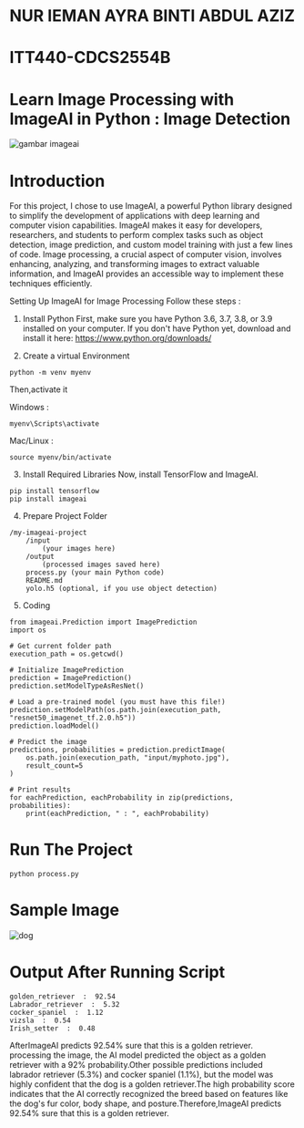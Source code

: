 # NUR IEMAN AYRA BINTI ABDUL AZIZ
# ITT440-CDCS2554B

# Learn Image Processing with ImageAI in Python : Image Detection
![gambar imageai](https://github.com/user-attachments/assets/b21d699f-7e22-4243-8a6c-09664fe24da5)


# Introduction
For this project, I chose to use ImageAI, a powerful Python library designed to simplify the development of applications with deep learning and computer vision capabilities. ImageAI makes it easy for developers, researchers, and students to perform complex tasks such as object detection, image prediction, and custom model training with just a few lines of code. Image processing, a crucial aspect of computer vision, involves enhancing, analyzing, and transforming images to extract valuable information, and ImageAI provides an accessible way to implement these techniques efficiently.

Setting Up ImageAI for Image Processing
Follow these steps :

1. Install Python
First, make sure you have Python 3.6, 3.7, 3.8, or 3.9 installed on your computer.
If you don't have Python yet, download and install it here: https://www.python.org/downloads/

2. Create a virtual Environment
```
python -m venv myenv
```

Then,activate it

Windows : 
```
myenv\Scripts\activate
```
Mac/Linux :
```
source myenv/bin/activate
```
3. Install Required Libraries
Now, install TensorFlow and ImageAI.
```
pip install tensorflow
pip install imageai 
```

4. Prepare Project Folder
```
/my-imageai-project
    /input
        (your images here)
    /output
        (processed images saved here)
    process.py (your main Python code)
    README.md
    yolo.h5 (optional, if you use object detection)
```

5. Coding
```
from imageai.Prediction import ImagePrediction
import os

# Get current folder path
execution_path = os.getcwd()

# Initialize ImagePrediction
prediction = ImagePrediction()
prediction.setModelTypeAsResNet()

# Load a pre-trained model (you must have this file!)
prediction.setModelPath(os.path.join(execution_path, "resnet50_imagenet_tf.2.0.h5"))
prediction.loadModel()

# Predict the image
predictions, probabilities = prediction.predictImage(
    os.path.join(execution_path, "input/myphoto.jpg"), 
    result_count=5
)

# Print results
for eachPrediction, eachProbability in zip(predictions, probabilities):
    print(eachPrediction, " : ", eachProbability)

```

# Run The Project
```
python process.py
```
# Sample Image
![dog](https://github.com/user-attachments/assets/f6be07dc-7c8d-4b30-a420-c084585cb180)

# Output After Running Script
```
golden_retriever  :  92.54
Labrador_retriever  :  5.32
cocker_spaniel  :  1.12
vizsla  :  0.54
Irish_setter  :  0.48
```

AfterImageAI predicts 92.54% sure that this is a golden retriever. processing the image, the AI model predicted the object as a golden retriever with a 92% probability.Other possible predictions included labrador retriever (5.3%) and cocker spaniel (1.1%), but the model was highly confident that the dog is a golden retriever.The high probability score indicates that the AI correctly recognized the breed based on features like the dog's fur color, body shape, and posture.Therefore,ImageAI predicts 92.54% sure that this is a golden retriever.


